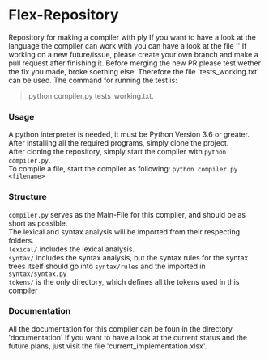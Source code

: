 # Flex-Repository

Repository for making a compiler with ply 
If you want to have a look at the language the compiler can work with you can have a look at the file '' 
If working on a new future/issue, please create your own branch and make a pull request after finishing it. Before merging the new PR please test wether the fix you made, broke soething else. Therefore the file 'tests_working.txt' can be used. The command for running the test is:
> python compiler.py tests_working.txt.

### Usage
A python interpreter is needed, it must be Python Version 3.6 or greater.
After installing all the required programs, simply clone the project.    
After cloning the repository, simply start the compiler with `python compiler.py`.    
To compile a file, start the compiler as following: `python compiler.py <filename>`    

### Structure
`compiler.py` serves as the Main-File for this compiler, and should be as short as possible.    
The lexical and syntax analysis will be imported from their respecting folders.    
`lexical/` includes the lexical analysis.    
`syntax/` includes the syntax analysis, but the syntax rules for the syntax trees itself should go into `syntax/rules` and the imported in `syntax/syntax.py`    
`tokens/` is the only directory, which defines all the tokens used in this compiler    

### Documentation

All the documentation for this compiler can be foun in the directory 'documentation'
If you want to have a look at the current status and the future plans, just visit the file 'current_implementation.xlsx'.
